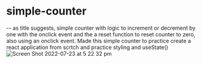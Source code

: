 # simple-counter

-- as title suggests, simple counter with logic to increment or decrement by one with the onclick event and the a reset function to reset counter to zero, also using an onclick event. Made this simple counter to practice create a react application from scrtch and practice styling and useState()
![Screen Shot 2022-07-23 at 5 22 32 pm](https://user-images.githubusercontent.com/93946441/180595064-843fd3f8-b3cd-44be-a1ab-dd99448f0cd3.png)
